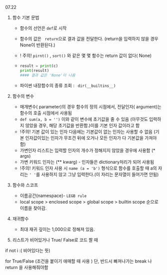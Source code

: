 07.22

1. 함수 기본 문법

   * 함수의 선언은 `def`로 시작

   * 함수의 값은 ` return`으로 결과 값을 전달한다. (return을 입력하지 않을 경우 None이 반환된다.)

   * ! 주의! `pirnt()` , `sort()` 와 같은 몇 몇 함수는 return 값이 없다( None)

   * ```  python
     result = print(c)
     print(result)
     #### 결과 값은 'None'이 나옴
     ```

   * 파이썬 내장함수의 종류 조회 : ``` dir(__builtins__)``` 

2. 함수의 변수

   * 매개변수( parameter)의 경우 함수의 정의 시점에서, 전달인자( argument)는 함수의 호출 시점에서 사용됨
   * ```def sum(a, b = '')``` 이와 같이 변수에 초기값을 줄 수 있음 (아무것도 입력하지 않았을 경우, 해당 초기값을 반환함.)이를 기본 인자 값이라고 함
   * !주의! 기본 값이 있는 인자 다음에는 기본값이 없는 인자는 사용할 수 없음 (기본 인자값이있는 인자가 무조건 뒤에 오거나 모든 인자가 다 기본값을 가져야함)
   * 가변인자 리스트는 입력할 인자의 개수가 정해지지 않았을 경우에 사용함 (* args)
   * 가변 키워드 인자는 (** kwarg) - 인자들은  dictionary처리가 되어 사용됨
   * !주의! 키워드 인자 사용 시 ```name (a = 'b')``` 형식으로 함수를 호출할 때 a의 자리는 `' '`를 사용하지 않고 그냥 입력한다.(이 자리는 문자열이 들어가면 안됨)

3. 함수와 스코프
   * 이름공간(namespace)- `LEGB rule` 
   * local scope > enclosed scope > global scope > builtin scope 순으로 이름을 찾아감.
4. 재귀함수
   
   * 최대 재귀 깊이는 1,000으로 정해져 있음.

5.  리스트가 비어있거나   True/ False로 코드 짤 때 

   if not i :( 비어있다는 뜻)

   for True/False (조건을 붙이기 애매할 때 사용 ) 단, 반드시 빠져나가는   break 나 return 을 사용해줘야함

   

   